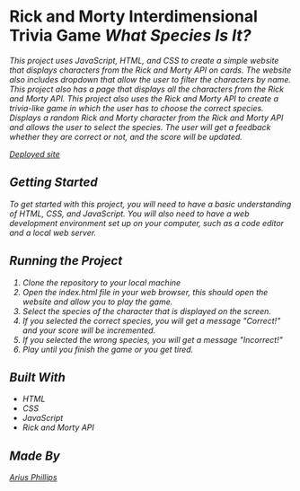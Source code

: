 
# Rick and Morty Interdimensional Trivia Game <em>What Species Is It?<em>

This project uses JavaScript, HTML, and CSS to create a simple website that displays characters from the Rick and Morty API on cards. The website also includes dropdown that allow the user to filter the characters by name. This project also has a page that displays all the characters from the Rick and Morty API.
This project also uses the Rick and Morty API to create a trivia-like game in which the user has to choose the correct species. Displays a random Rick and Morty character from the Rick and Morty API and allows the user to select the species. The user will get a feedback whether they are correct or not, and the score will be updated.

[Deployed site](https://joyful-sunshine-db230b.netlify.app/wiki.html)

## Getting Started

To get started with this project, you will need to have a basic understanding of HTML, CSS, and JavaScript. You will also need to have a web development environment set up on your computer, such as a code editor and a local web server.

## Running the Project

1. Clone the repository to your local machine
2. Open the index.html file in your web browser, this should open the website and allow you to play the game.
3. Select the species of the character that is displayed on the screen.
4. If you selected the correct species, you will get a message "Correct!" and your score will be incremented.
5. If you selected the wrong species, you will get a message "Incorrect!"
6. Play until you finish the game or you get tired.

## Built With

- HTML
- CSS
- JavaScript
- Rick and Morty API

## Made By
[Arius Phillips](https://github.com/Ari-So-Irie)
